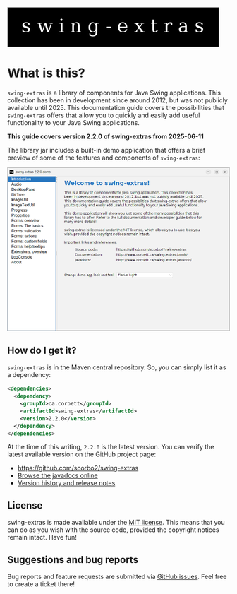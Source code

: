 <img src="./swing-extras-logo.jpg" alt="swing-extras">

# What is this?

`swing-extras` is a library of components for Java Swing applications. This collection has been in development
since around 2012, but was not publicly available until 2025. This documentation guide covers the possibilities
that `swing-extras` offers that allow you to quickly and easily add useful functionality to your Java Swing
applications.

**This guide covers version 2.2.0 of swing-extras from 2025-06-11** 

The library jar includes a built-in demo application that offers a brief preview of some of the features and
components of `swing-extras`:

![Built-in demo app](./demo-app.png "Overview")

## How do I get it?

`swing-extras` is in the Maven central repository. So, you can simply list it as a dependency:

```xml
<dependencies>
  <dependency>
    <groupId>ca.corbett</groupId>
    <artifactId>swing-extras</artifactId>
    <version>2.2.0</version>
  </dependency>
</dependencies>
```

At the time of this writing, `2.2.0` is the latest version. You can verify the latest available
version on the GitHub project page:
- <https://github.com/scorbo2/swing-extras>
- [Browse the javadocs online](http://www.corbett.ca/swing-extras-javadocs/)
- [Version history and release notes](https://github.com/scorbo2/swing-extras/blob/master/src/main/resources/swing-extras/releaseNotes.txt)


## License

swing-extras is made available under the [MIT license](https://opensource.org/license/mit). This means that
you can do as you wish with the source code, provided the copyright notices remain intact. Have fun!

## Suggestions and bug reports

Bug reports and feature requests are submitted via [GitHub issues](https://github.com/scorbo2/swing-extras/issues).
Feel free to create a ticket there!

